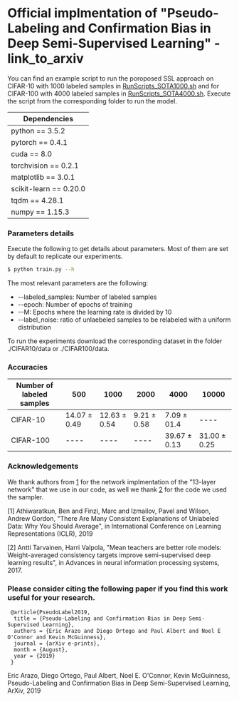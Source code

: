 # Official implmentation of "Pseudo-Labeling and Confirmation Bias in Deep Semi-Supervised Learning" - link_to_arxiv

You can find an example script to run the poroposed SSL approach on CIFAR-10 with 1000 labeled samples in [RunScripts_SOTA1000.sh](https://github.com/EricArazo/PseudoLabeling/cifar10/RunScripts_SOTA1000.sh) and for CIFAR-100 with 4000 labeled samples in [RunScripts_SOTA4000.sh](https://github.com/EricArazo/PseudoLabeling/cifar100/RunScripts_SOTA4000.sh). Execute the script from the corresponding folder to run the model.

 | Dependencies  |
| ------------- |
| python == 3.5.2     |
| pytorch == 0.4.1     |
| cuda == 8.0|
| torchvision == 0.2.1|
| matplotlib == 3.0.1|
| scikit-learn == 0.20.0|
| tqdm == 4.28.1|
| numpy == 1.15.3|


### Parameters details
Execute the following to get details about parameters. Most of them are set by default to replicate our experiments.
``` sh
$ python train.py --h
```
The most relevant parameters are the following:
* --labeled_samples: Number of labeled samples 
* --epoch: Number of epochs of training
* --M: Epochs where the learning rate is divided by 10
* --label_noise: ratio of unlaebeled samples to be relabeled with a uniform distribution

To run the experiments download the corresponding dataset in the folder ./CIFAR10/data or ./CIFAR100/data.

### Accuracies

|Number of labeled samples |500|1000|2000|4000|10000|
|----|----|----|----|----|----|
|CIFAR-10|14.07 ± 0.49|12.63 ± 0.54|9.21 ± 0.58|7.09 ± 01.4|----|
|CIFAR-100|----|----|----|39.67 ± 0.13|31.00 ± 0.25|


### Acknowledgements

We thank authors from [1](https://github.com/benathi/fastswa-semi-sup) for the network implmentation of the "13-layer network" that we use in our code, as well we thank [2](https://github.com/CuriousAI/mean-teacher) for the code we used the sampler.

[1] Athiwaratkun, Ben and Finzi, Marc and Izmailov, Pavel and Wilson, Andrew Gordon, "There Are Many Consistent Explanations of Unlabeled Data: Why You Should Average", in International Conference on Learning Representations (ICLR), 2019

[2] Antti Tarvainen, Harri Valpola, "Mean teachers are better role models: Weight-averaged consistency targets improve semi-supervised deep learning results", in Advances in neural information processing systems, 2017.  


### Please consider citing the following paper if you find this work useful for your research.

```
 @article{PseudoLabel2019,
  title = {Pseudo-Labeling and Confirmation Bias in Deep Semi-Supervised Learning},
  authors = {Eric Arazo and Diego Ortego and Paul Albert and Noel E O'Connor and Kevin McGuinness},
  journal = {arXiv e-prints},
  month = {August},
  year = {2019}
 }
```

Eric Arazo, Diego Ortego, Paul Albert, Noel E. O'Connor, Kevin McGuinness, Pseudo-Labeling and Confirmation Bias in Deep Semi-Supervised Learning, ArXiv, 2019

